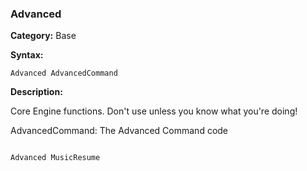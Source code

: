 ### Advanced

**Category:**
Base

**Syntax:**

```scorpionengine
Advanced AdvancedCommand
```

**Description:**

Core Engine functions. Don't use unless you know what you're doing!

AdvancedCommand: The Advanced Command code

```scorpionengine

Advanced MusicResume

```
